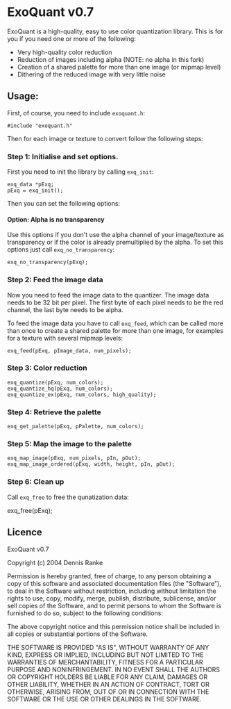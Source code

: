 # ExoQuant v0.7

ExoQuant is a high-quality, easy to use color quantization library. This is for you if you need one or more of the following:

* Very high-quality color reduction
* Reduction of images including alpha (NOTE: no alpha in this fork)
* Creation of a shared palette for more than one image (or mipmap level)
* Dithering of the reduced image with very little noise

## Usage:

First, of course, you need to include `exoquant.h`:

    #include "exoquant.h"

Then for each image or texture to convert follow the following steps:

### Step 1: Initialise and set options.

First you need to init the library by calling `exq_init`:

    exq_data *pExq;
    pExq = exq_init();

Then you can set the following options:

#### Option: Alpha is no transparency

Use this options if you don't use the alpha channel of your image/texture as transparency or if the color is already premultiplied by the alpha. To set this options just call `exq_no_transparency`:

    exq_no_transparency(pExq);

### Step 2: Feed the image data

Now you need to feed the image data to the quantizer. The image data needs to be 32 bit per pixel. The first byte of each pixel needs to be the red channel, the last byte needs to be alpha.

To feed the image data you have to call `exq_feed`, which can be called more than once to create a shared palette for more than one image, for examples for a texture with several mipmap levels:

    exq_feed(pExq, pImage_data, num_pixels);

### Step 3: Color reduction

    exq_quantize(pExq, num_colors);
    exq_quantize_hq(pExq, num_colors);
    exq_quantize_ex(pExq, num_colors, high_quality);

### Step 4: Retrieve the palette

    exq_get_palette(pExq, pPalette, num_colors);

### Step 5: Map the image to the palette

    exq_map_image(pExq, num_pixels, pIn, pOut);
    exq_map_image_ordered(pExq, width, height, pIn, pOut);

### Step 6: Clean up

Call `exq_free` to free the qunatization data:

   exq_free(pExq);

## Licence

ExoQuant v0.7

Copyright (c) 2004 Dennis Ranke

Permission is hereby granted, free of charge, to any person obtaining a copy of
this software and associated documentation files (the "Software"), to deal in
the Software without restriction, including without limitation the rights to
use, copy, modify, merge, publish, distribute, sublicense, and/or sell copies
of the Software, and to permit persons to whom the Software is furnished to do
so, subject to the following conditions:

The above copyright notice and this permission notice shall be included in all
copies or substantial portions of the Software.

THE SOFTWARE IS PROVIDED "AS IS", WITHOUT WARRANTY OF ANY KIND, EXPRESS OR
IMPLIED, INCLUDING BUT NOT LIMITED TO THE WARRANTIES OF MERCHANTABILITY,
FITNESS FOR A PARTICULAR PURPOSE AND NONINFRINGEMENT. IN NO EVENT SHALL THE
AUTHORS OR COPYRIGHT HOLDERS BE LIABLE FOR ANY CLAIM, DAMAGES OR OTHER
LIABILITY, WHETHER IN AN ACTION OF CONTRACT, TORT OR OTHERWISE, ARISING FROM,
OUT OF OR IN CONNECTION WITH THE SOFTWARE OR THE USE OR OTHER DEALINGS IN THE
SOFTWARE.

